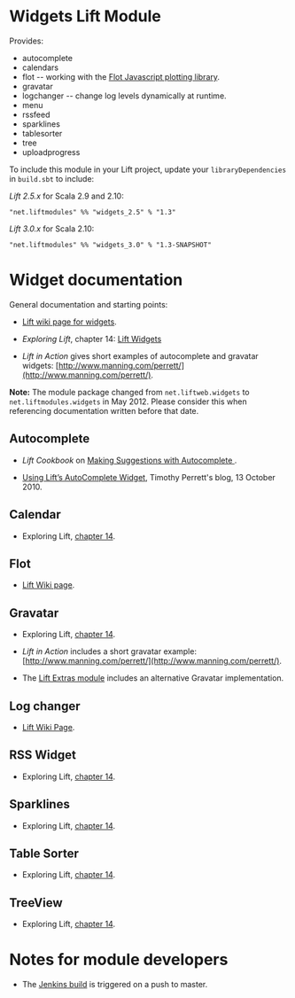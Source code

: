 Widgets Lift Module
==================

Provides:

* autocomplete
* calendars
* flot -- working with the [Flot Javascript plotting library](http://code.google.com/p/flot/).
* gravatar
* logchanger -- change log levels dynamically at runtime.
* menu
* rssfeed
* sparklines
* tablesorter
* tree
* uploadprogress


To include this module in your Lift project, update your `libraryDependencies` in `build.sbt` to include:

*Lift 2.5.x* for Scala 2.9 and 2.10:

    "net.liftmodules" %% "widgets_2.5" % "1.3"

*Lift 3.0.x* for Scala 2.10:

    "net.liftmodules" %% "widgets_3.0" % "1.3-SNAPSHOT"


Widget documentation
====================

General documentation and starting points:

* [Lift wiki page for widgets](https://www.assembla.com/spaces/liftweb/wiki/Widgets).

* _Exploring Lift_, chapter 14: [Lift Widgets](http://exploring.liftweb.net/master/index-14.html)

* _Lift in Action_ gives short examples of autocomplete and gravatar widgets: [http://www.manning.com/perrett/](http://www.manning.com/perrett/).

**Note:** The module package changed from `net.liftweb.widgets` to `net.liftmodules.widgets` in May 2012.  Please consider this when referencing documentation written before that date.




Autocomplete
------------

* _Lift Cookbook_ on [Making Suggestions with Autocomplete
](http://cookbook.liftweb.net/#Autocomplete).

* [Using Lift’s AutoComplete Widget](http://timperrett.com/2010/10/13/using-lifts-autocomplete-widget/), Timothy Perrett's blog, 13 October 2010.


Calendar
--------

* Exploring Lift, [chapter 14](http://exploring.liftweb.net/onepage/index.html#toc-Subsection-14.1.2).

Flot
----

* [Lift Wiki page](https://www.assembla.com/wiki/show/liftweb/flot). 

Gravatar
--------

* Exploring Lift, [chapter 14](http://exploring.liftweb.net/onepage/index.html#toc-Subsection-14.1.4).

* _Lift in Action_ includes a short gravatar example: [http://www.manning.com/perrett/](http://www.manning.com/perrett/).

* The [Lift Extras module](https://github.com/eltimn/lift-extras) includes an alternative Gravatar implementation.


Log changer
-----------

* [Lift Wiki Page](https://www.assembla.com/wiki/show/liftweb/logchanger).


RSS Widget
----------

* Exploring Lift, [chapter 14](http://exploring.liftweb.net/onepage/index.html#toc-Subsection-14.1.3).
 

Sparklines
----------

* Exploring Lift, [chapter 14](http://exploring.liftweb.net/onepage/index.html#toc-Subsection-14.1.6).


Table Sorter
------------

* Exploring Lift, [chapter 14](http://exploring.liftweb.net/onepage/index.html#toc-Subsection-14.1.1).

TreeView
--------

* Exploring Lift, [chapter 14](http://exploring.liftweb.net/onepage/index.html#toc-Subsection-14.1.5).



Notes for module developers
===========================

* The [Jenkins build](https://liftmodules.ci.cloudbees.com/job/widgets/) is triggered on a push to master.





